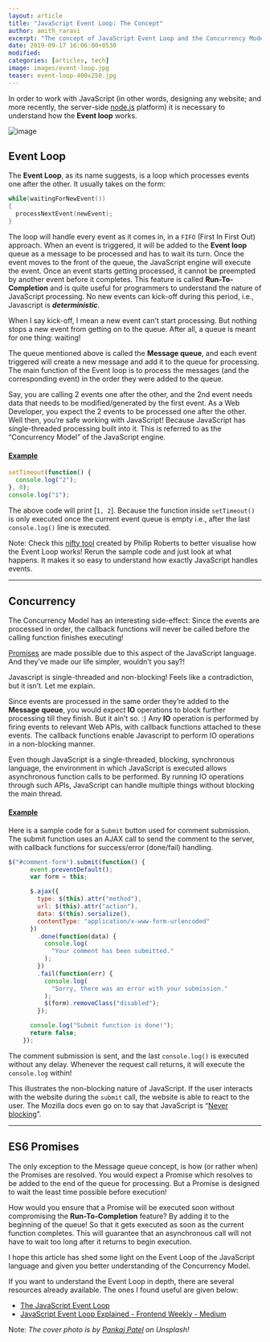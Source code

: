 ```yaml
---
layout: article
title: "JavaScript Event Loop: The Concept"
author: amith_raravi
excerpt: "The concept of JavaScript Event Loop and the Concurrency Model."
date: 2019-09-17 16:06:00+0530
modified:
categories: [articles, tech]
image: images/event-loop.jpg
teaser: event-loop-400x250.jpg
---
```


In order to work with JavaScript (in other words, designing any website; and more recently, the server-side [node.js](https://nodejs.org/en/) platform) it is necessary to understand how the **Event loop** works.

![image](/images/event-loop.jpg)

## Event Loop

The **Event Loop**, as its name suggests, is a loop which processes events one after the other. It usually takes on the form:

```c
while(waitingForNewEvent())
{
  processNextEvent(newEvent);
}
```

The loop will handle every event as it comes in, in a `FIFO` (First In First Out) approach. When an event is triggered, it will be added to the **Event loop** queue as a message to be processed and has to wait its turn. Once the event moves to the front of the queue, the JavaScript engine will execute the event. Once an event starts getting processed, it cannot be preempted by another event before it completes. This feature is called **Run-To-Completion** and is quite useful for programmers to understand the nature of JavaScript processing. No new events can kick-off during this period, i.e., Javascript is ***deterministic***.

When I say kick-off, I mean a new event can’t start processing. But nothing stops a new event from getting on to the queue. After all, a queue is meant for one thing: waiting!

The queue mentioned above is called the **Message queue**, and each event triggered will create a new message and add it to the queue for processing. The main function of the Event loop is to process the messages (and the corresponding event) in the order they were added to the queue.

Say, you are calling 2 events one after the other, and the 2nd event needs data that needs to be modified/generated by the first event. As a Web Developer, you expect the 2 events to be processed one after the other.  Well then, you’re safe working with JavaScript! Because JavaScript has single-threaded processing built into it. This is referred to as the “Concurrency Model” of the JavaScript engine.

#### <u>Example</u>

```js
setTimeout(function() {
  console.log("2");
}, 0);
console.log("1");
```

The above code will print [`1, 2`]. Because the function inside `setTimeout()` is only executed once the current event queue is empty i.e., after the last `console.log()` line is executed.

Note: Check this [nifty tool](http://latentflip.com/loupe/) created by Philip Roberts to better visualise how the Event Loop works! Rerun the sample code and just look at what happens. It makes it so easy to understand how exactly JavaScript handles events.

---

## Concurrency

The Concurrency Model has an interesting side-effect: Since the events are processed in order, the callback functions will never be called before the calling function finishes executing!

[Promises](https://developer.mozilla.org/en-US/docs/Web/JavaScript/Guide/Using_promises) are made possible due to this aspect of the JavaScript language. And they’ve made our life simpler, wouldn’t you say?!

Javascript is single-threaded and non-blocking! Feels like a contradiction, but it isn’t. Let me explain.

Since events are processed in the same order they’re added to the **Message queue**, you would expect **IO** operations to block further processing till they finish. But it ain’t so. :) Any **IO** operation is performed by firing events to relevant Web APIs, with callback functions attached to these events. The callback functions enable Javascript to perform IO operations in a non-blocking manner.

Even though JavaScript is a single-threaded, blocking, synchronous language, the environment in which JavaScript is executed allows asynchronous function calls to be performed. By running IO operations through such APIs, JavaScript can handle multiple things without blocking the main thread.

#### <u>Example</u>

Here is a sample code for a `Submit`  button used for comment submission. The submit function uses an AJAX call to send the comment to the server, with callback functions for success/error (done/fail) handling.

```js
$("#comment-form").submit(function() {
      event.preventDefault();
      var form = this;

      $.ajax({
        type: $(this).attr("method"),
        url: $(this).attr("action"),
        data: $(this).serialize(),
        contentType: "application/x-www-form-urlencoded"
      })
        .done(function(data) {
          console.log(
            "Your comment has been submitted."
          );
        })
        .fail(function(err) {
          console.log(
            "Sorry, there was an error with your submission."
          );
          $(form).removeClass("disabled");
        });

      console.log("Submit function is done!");
      return false;
    });
```

The comment submission is sent, and the last `console.log()` is executed without any delay. Whenever the request call returns, it will execute the `console.log` within!

This illustrates the non-blocking nature of JavaScript. If the user interacts with the website during the `submit` call, the website is able to react to the user. The Mozilla docs even go on to say that JavaScript is “[Never blocking](https://developer.mozilla.org/en-US/docs/Web/JavaScript/EventLoop#Run-to-completion)”.

---

## ES6 Promises

The only exception to the Message queue concept, is how (or rather when) the Promises are resolved. You would expect a Promise which resolves to be added to the end of the queue for processing. But a Promise is designed to wait the least time possible before execution!

How would you ensure that a Promise will be executed soon without compromising the **Run-To-Completion** feature? By adding it to the beginning of the queue! So that it gets executed as soon as the current function completes. This will guarantee that an asynchronous call will not have to wait too long after it returns to begin execution.

I hope this article has shed some light on the Event Loop of the JavaScript language and given you better understanding of the Concurrency Model.

If you want to understand the Event Loop in depth, there are several resources already available. The ones I found useful are given below:

* [The JavaScript Event Loop](https://flaviocopes.com/javascript-event-loop/)
* [JavaScript Event Loop Explained - Frontend Weekly - Medium](https://medium.com/front-end-weekly/javascript-event-loop-explained-4cd26af121d4)

Note: _The cover photo is by [Pankaj Patel](https://unsplash.com/@pankajpatel) on Unsplash!_
